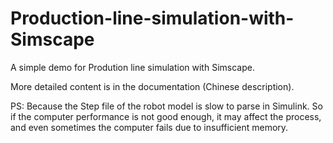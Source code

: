 # Production-line-simulation-with-Simscape
A simple demo for Prodution line simulation with Simscape.

More detailed content is in the documentation (Chinese description).

PS: 
Because the Step file of the robot model is slow to parse in Simulink. 
So if the computer performance is not good enough, it may affect the process, 
and even sometimes the computer  fails due to insufficient memory.
